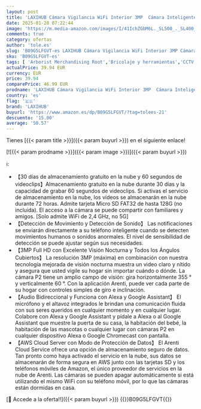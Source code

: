 ```yaml
---
layout: post
title: 'LAXIHUB Cámara Vigilancia WiFi Interior 3MP  Cámara Inteligente en Casa para Mascotas  PTZ 355° Camara para Perros con Aplicación  Audio Bidireccional Compatible con Alexa  2PC '
date: 2025-01-28 07:22:44
image: 'https://m.media-amazon.com/images/I/41IchZGbM6L._SL500_._SL400_.jpg'
comments: true
category: ofertas
author: 'tole.es'
slug: 'B09G5LFGVT-es LAXIHUB Cámara Vigilancia WiFi Interior 3MP Cámara...'
sku: 'B09G5LFGVT-es'
tags: [ 'Arborist Merchandising Root','Bricolaje y herramientas','CCTV ES','Cámaras de vigilancia','Cámaras de vigilancia en domo','Electrónica','Fotografía y videocámaras','Self Service','Special Features Stores','alexa','f8a41b96-6bb6-4d7d-bb5b-67f8fcd7c327_0','f8a41b96-6bb6-4d7d-bb5b-67f8fcd7c327_3001','laxihub','🇪🇸', ]
actualPrice: 39.94 EUR
currency: EUR
price: 39.94
comparePrice: 46.99 EUR
prodname: 'LAXIHUB Cámara Vigilancia WiFi Interior 3MP  Cámara Inteligente en Casa para Mascotas  PTZ 355° Camara para Perros con Aplicación  Audio Bidireccional Compatible con Alexa  2PC '
country: 'es'
flag: '🇪🇸'
brand: 'LAXIHUB'
buyurl: 'https://www.amazon.es/dp/B09G5LFGVT/?tag=tolees-21'
descuento: '15.00'
average: '50.57'
---
```


Tienes [{{< param title >}}]({{< param buyurl >}}) en el siguiente enlace!

[![{{< param prodname >}}]({{< param image >}})]({{< param buyurl >}})

ℹ️:

- 【30 días de almacenamiento gratuito en la nube y 60 segundos de videoclips】Almacenamiento gratuito en la nube durante 30 días y la capacidad de grabar 60 segundos de videoclips. Si activas el servicio de almacenamiento en la nube, los vídeos se almacenarán en la nube durante 72 horas. Admite tarjeta Micro SD FAT32 de hasta 128G (no incluida). El acceso a la cámara se puede compartir con familiares y amigos. [Solo admite WiFi de 2,4 GHz, no 5G]
- 【Detección de Movimiento y Detección de Sonido】 Las notificaciones se enviarán directamente a su teléfono inteligente cuando se detecten movimientos humanos o sonidos anormales. El nivel de sensibilidad de detección se puede ajustar según sus necesidades.
- 【3MP Full HD con Excelente Visión Nocturna y Todos los Ángulos Cubiertos】 La resolución 3MP (máxima) en combinación con nuestra tecnología mejorada de visión nocturna muestra un video claro y nítido y asegura que usted vigile su hogar sin importar cuándo o dónde. La cámara P2 tiene un amplio campo de visión: gira horizontalmente 355 ° y verticalmente 60 °. Con la aplicación Arenti, puede ver cada parte de su hogar con controles simples de giro e inclinación.
- 【Audio Bidireccional y Funciona con Alexa y Google Assistant】 El micrófono y el altavoz integrados le brindan una comunicación fluida con sus seres queridos en cualquier momento y en cualquier lugar. Colabore con Alexa y Google Assistant y pídale a Alexa o al Google Assistant que muestre la puerta de su casa, la habitación del bebé, la habitación de las mascotas o cualquier lugar con cámaras P2 en cualquier dispositivo Alexa o Google Chromecast con pantalla.
- 【AWS Cloud Server con Modo de Protección de Datos】 El Arenti Cloud Service ofrece una opción de almacenamiento seguro de datos. Tan pronto como haya activado el servicio en la nube, sus datos se almacenarán de forma segura en AWS junto con las tarjetas SD y los teléfonos móviles de Amazon, el único proveedor de servicios en la nube de Arenti. Las cámaras se pueden apagar automáticamente si está utilizando el mismo WiFi con su teléfono móvil, por lo que las cámaras están dormidas en casa.

[🛒 Accede a la oferta!!]({{< param buyurl >}})
{{<world>}}B09G5LFGVT{{</world>}}
